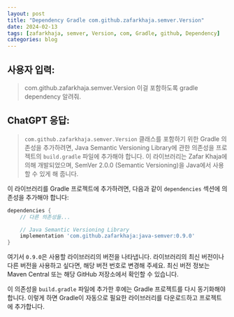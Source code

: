 ```yaml
---
layout: post
title: "Dependency Gradle com.github.zafarkhaja.semver.Version"
date: 2024-02-13
tags: [zafarkhaja, semver, Version, com, Gradle, github, Dependency]
categories: blog
---
```


## 사용자 입력:
> com.github.zafarkhaja.semver.Version 이걸 포함하도록 gradle dependency  알려줘.

## ChatGPT 응답:
> `com.github.zafarkhaja.semver.Version` 클래스를 포함하기 위한 Gradle 의존성을 추가하려면, Java Semantic Versioning Library에 관한 의존성을 프로젝트의 `build.gradle` 파일에 추가해야 합니다. 이 라이브러리는 Zafar Khaja에 의해 개발되었으며, SemVer 2.0.0 (Semantic Versioning)을 Java에서 사용할 수 있게 해 줍니다.

이 라이브러리를 Gradle 프로젝트에 추가하려면, 다음과 같이 `dependencies` 섹션에 의존성을 추가해야 합니다:

```gradle
dependencies {
    // 다른 의존성들...

    // Java Semantic Versioning Library
    implementation 'com.github.zafarkhaja:java-semver:0.9.0'
}
```

여기서 `0.9.0`은 사용할 라이브러리의 버전을 나타냅니다. 라이브러리의 최신 버전이나 다른 버전을 사용하고 싶다면, 해당 버전 번호로 변경해 주세요. 최신 버전 정보는 Maven Central 또는 해당 GitHub 저장소에서 확인할 수 있습니다.

이 의존성을 `build.gradle` 파일에 추가한 후에는 Gradle 프로젝트를 다시 동기화해야 합니다. 이렇게 하면 Gradle이 자동으로 필요한 라이브러리를 다운로드하고 프로젝트에 추가합니다.

